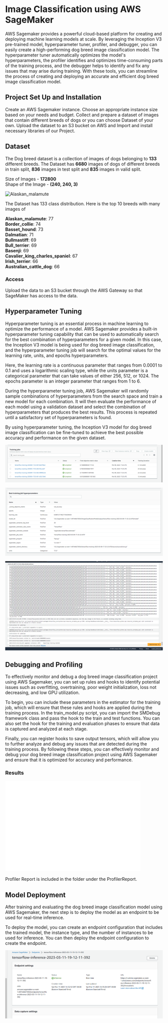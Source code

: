 # Image Classification using AWS SageMaker

AWS Sagemaker provides a powerful cloud-based platform for creating and deploying machine learning models at scale. By leveraging the Inception V3 pre-trained model, hyperparameter tuner, profiler, and debugger, you can easily create a high-performing dog breed image classification model. The hyperparameter tuner automatically optimizes the model's hyperparameters, the profiler identifies and optimizes time-consuming parts of the training process, and the debugger helps to identify and fix any issues that may arise during training. With these tools, you can streamline the process of creating and deploying an accurate and efficient dog breed image classification model.

## Project Set Up and Installation

Create an AWS Sagemaker instance. Choose an appropriate instance size based on your needs and budget. Collect and prepare a dataset of images that contain different breeds of dogs or you can choose Dataset of your own. Upload the dataset to an S3 bucket on AWS and Import and install necessary libraries of our Project. 

## Dataset

The Dog breed dataset is a collection of images of dogs belonging to **133** different breeds. The Dataset has **6680** images of dogs of different breeds in train split, **836** images in test split and **835** images in valid split. 

Size of Images - **172800**  
Shape of the Image - **(240, 240, 3)**

![Alaskan_malamute](dogImages/train/005.Alaskan_malamute/Alaskan_malamute_00302.jpg)

The Dataset has 133 class distribution. Here is the top 10 breeds with many images of 

**Alaskan_malamute**: 77   
**Border_collie**: 74    
**Basset_hound**: 73  
**Dalmatian**: 71   
**Bullmastiff**: 69  
**Bull_terrier**: 69   
**Basenji**: 69  
**Cavalier_king_charles_spaniel**: 67  
**Irish_terrier**: 66  
**Australian_cattle_dog**: 66

### Access

Upload the data to an S3 bucket through the AWS Gateway so that SageMaker has access to the data. 

## Hyperparameter Tuning

Hyperparameter tuning is an essential process in machine learning to optimize the performance of a model. AWS Sagemaker provides a built-in hyperparameter tuning capability that can be used to automatically search for the best combination of hyperparameters for a given model. In this case, the Inception V3 model is being used for dog breed image classification, and the hyperparameter tuning job will search for the optimal values for the learning rate, units, and epochs hyperparameters.

Here, the learning rate is a continuous parameter that ranges from 0.0001 to 0.1 and uses a logarithmic scaling type, while the units parameter is a categorical parameter that can take values of either 256, 512, or 1024. The epochs parameter is an integer parameter that ranges from 1 to 6.

During the hyperparameter tuning job, AWS Sagemaker will randomly sample combinations of hyperparameters from the search space and train a new model for each combination. It will then evaluate the performance of each model using a validation dataset and select the combination of hyperparameters that produces the best results. This process is repeated until a satisfactory set of hyperparameters is found.

By using hyperparameter tuning, the Inception V3 model for dog breed image classification can be fine-tuned to achieve the best possible accuracy and performance on the given dataset.

![Hyperparamters_jobs](Hyperparameters_tuning_job.png)

![Best_hyperparameters](Best_hyperparameters.png)

![Training_job_metrics](Training_job_metrics.png)

## Debugging and Profiling

To effectively monitor and debug a dog breed image classification project using AWS Sagemaker, you can set up rules and hooks to identify potential issues such as overfitting, overtraining, poor weight initialization, loss not decreasing, and low GPU utilization.

To begin, you can include these parameters in the estimator for the training job, which will ensure that these rules and hooks are applied during the training process. In the train_model.py script, you can import the SMDebug framework class and pass the hook to the train and test functions. You can also set the hook for the training and evaluation phases to ensure that data is captured and analyzed at each stage.

Finally, you can register hooks to save output tensors, which will allow you to further analyze and debug any issues that are detected during the training process. By following these steps, you can effectively monitor and debug your dog breed image classification project using AWS Sagemaker and ensure that it is optimized for accuracy and performance.

### Results

![Debugger_result](Debugger_result.png)

Profiler Report is included in the folder under the ProfilerReport. 


## Model Deployment

After training and evaluating the dog breed image classification model using AWS Sagemaker, the next step is to deploy the model as an endpoint to be used for real-time inference.

To deploy the model, you can create an endpoint configuration that includes the trained model, the instance type, and the number of instances to be used for inference. You can then deploy the endpoint configuration to create the endpoint.

![Endpoint](Endpoint_Config.png)